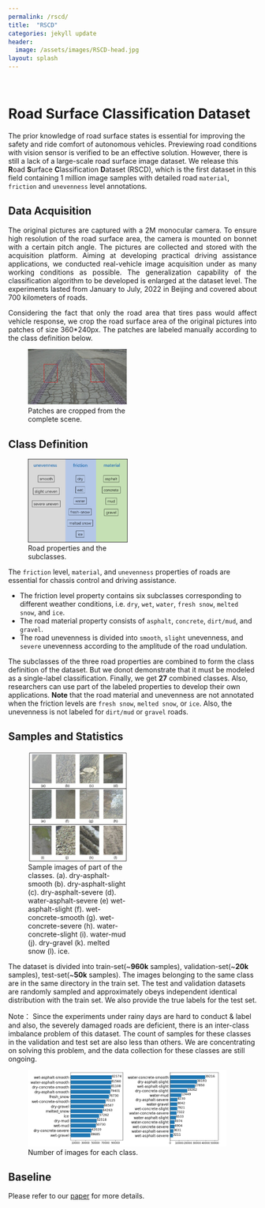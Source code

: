 ```yaml
---
permalink: /rscd/
title:  "RSCD"
categories: jekyll update
header:
  image: /assets/images/RSCD-head.jpg
layout: splash
---
```

<br>

# Road Surface Classification Dataset

The prior knowledge of road surface states is essential for improving the safety and ride comfort of autonomous vehicles. Previewing road conditions with vision sensor is verified to be an effective solution. However, there is still a lack of a large-scale road surface image dataset. 
We release this **R**oad **S**urface **C**lassification **D**ataset (RSCD), which is the first dataset in this field containing 1 million image samples with detailed road `material`, `friction` and `unevenness` level annotations.


## Data Acquisition
<p style="text-align: justify;">
The original pictures are captured with a 2M monocular camera. To ensure high resolution of the road surface area, the camera is mounted on bonnet with a certain pitch angle. The pictures are collected and stored with the acquisition platform.
Aiming at developing practical driving assistance applications, we conducted real-vehicle image acquisition under as many working conditions as possible. The generalization capability of the classification algorithm to be developed is enlarged at the dataset level. The experiments lasted from January to July, 2022 in Beijing and covered about 700 kilometers of roads.
</p>

<p style="text-align: justify;">
Considering the fact that only the road area that tires pass would affect vehicle response, we crop the road surface area of the original pictures into patches of size 360*240px. The patches are labeled manually according to the class definition below.
</p>

<figure class="align-right" style="width: 40%; margin-top: 0;">
  <a href="/assets/images/crop.jpg">
  <img src="/assets/images/crop.jpg" alt=""></a>
  <figcaption>Patches are cropped from the complete scene.</figcaption>
</figure>

## Class Definition
<figure class="align-right" style="width: 40%; margin-top: 0;">
  <a href="/assets/images/class.png">
  <img src="/assets/images/class.png" alt=""></a>
  <figcaption>Road properties and the subclasses.</figcaption>
</figure>

The `friction` level, `material`, and `unevenness` properties of roads are essential for chassis control and driving assistance.

-   The friction level property contains six subclasses corresponding to different weather conditions, i.e. `dry`, `wet`, `water`, `fresh snow`, `melted snow`, and `ice`.
-   The road material property consists of `asphalt`, `concrete`, `dirt/mud`, and `gravel`.
-   The road unevenness is divided into `smooth`, `slight` unevenness, and `severe` unevenness according to the amplitude of the road undulation.

The subclasses of the three road properties are combined to form the class definition of the dataset. But we donot demonstrate that it must be modeled as a single-label classification. Finally, we get **27** combined classes. Also, researchers can use part of the labeled properties to develop their own applications.
**Note** that the road material and unevenness are not annotated when the friction levels are `fresh snow`, `melted snow`, or `ice`. Also, the unevenness is not labeled for `dirt/mud` or `gravel` roads.


## Samples and Statistics
<figure class="align-right" style="width: 40%; margin-top: 0;">
  <a href="/assets/images/classification_sample.jpeg">
  <img src="/assets/images/classification_sample.jpeg" alt=""></a>
  <figcaption>Sample images of part of the classes. (a). dry-asphalt-smooth (b). dry-asphalt-slight (c). dry-asphalt-severe (d). water-asphalt-severe (e) wet-asphalt-slight (f). wet-concrete-smooth (g). wet-concrete-severe (h). water-concrete-slight (i). water-mud (j). dry-gravel (k). melted snow (l). ice.</figcaption>
</figure>

The dataset is divided into train-set(~**960k** samples), validation-set(~**20k** samples), test-set(~**50k** samples). The images belonging to the same class are in the same directory in the train set. The test and validation datasets are randomly sampled and approximately obeys independent identical distribution with the train set. We also provide the true labels for the test set.

Note： Since the experiments under rainy days are hard to conduct & label and also, the severely damaged roads are deficient, there is an inter-class imbalance problem of this dataset. The count of samples for these classes in the validation and test set are also less than others. We are concentrating on solving this problem, and the data collection for these classes are still ongoing.

<figure class='align-center' style="width: 80%;">
  <a href="/assets/images/counts-RSCD.jpeg">
  <img src="/assets/images/counts-RSCD.jpeg" alt=""></a>
  <figcaption>Number of images for each class.</figcaption>
</figure>

## Baseline
Please refer to our [paper](https://ieeexplore.ieee.org/abstract/document/10101715) for more details.





